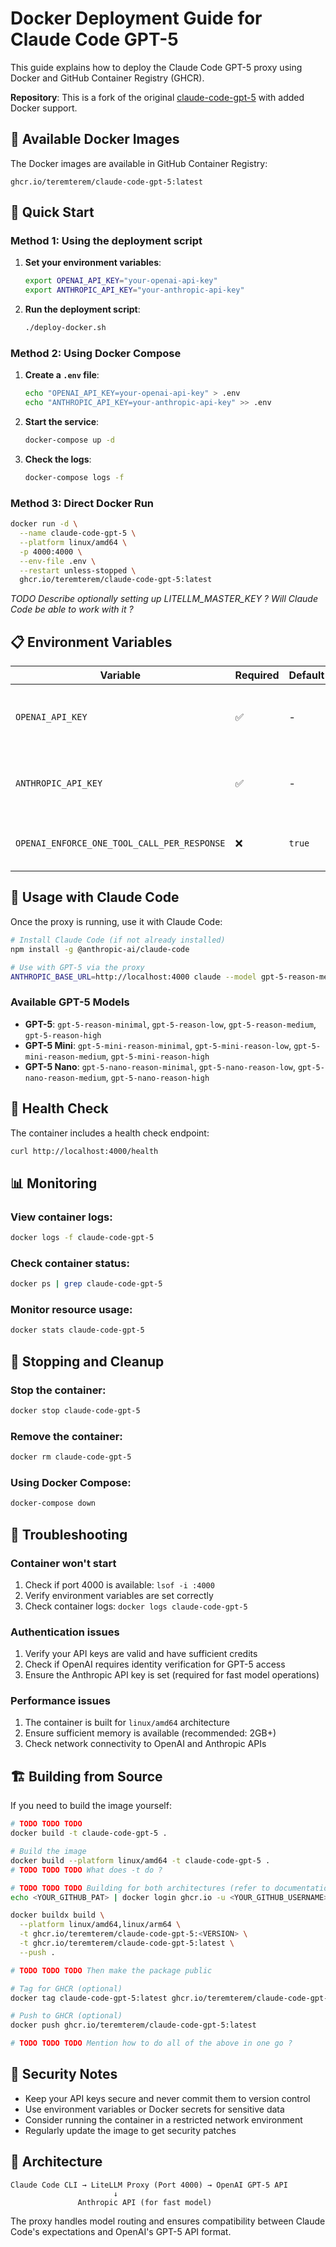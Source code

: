 # Docker Deployment Guide for Claude Code GPT-5

This guide explains how to deploy the Claude Code GPT-5 proxy using Docker and GitHub Container Registry (GHCR).

**Repository**: This is a fork of the original [claude-code-gpt-5](https://github.com/teremterem/claude-code-gpt-5) with added Docker support.

## 🐳 Available Docker Images

The Docker images are available in GitHub Container Registry:

```
ghcr.io/teremterem/claude-code-gpt-5:latest
```

## 🚀 Quick Start

### Method 1: Using the deployment script

1. **Set your environment variables**:
   ```bash
   export OPENAI_API_KEY="your-openai-api-key"
   export ANTHROPIC_API_KEY="your-anthropic-api-key"
   ```

2. **Run the deployment script**:
   ```bash
   ./deploy-docker.sh
   ```

### Method 2: Using Docker Compose

1. **Create a `.env` file**:
   ```bash
   echo "OPENAI_API_KEY=your-openai-api-key" > .env
   echo "ANTHROPIC_API_KEY=your-anthropic-api-key" >> .env
   ```

2. **Start the service**:
   ```bash
   docker-compose up -d
   ```

3. **Check the logs**:
   ```bash
   docker-compose logs -f
   ```

### Method 3: Direct Docker Run

```bash
docker run -d \
  --name claude-code-gpt-5 \
  --platform linux/amd64 \
  -p 4000:4000 \
  --env-file .env \
  --restart unless-stopped \
  ghcr.io/teremterem/claude-code-gpt-5:latest
```

*TODO Describe optionally setting up LITELLM_MASTER_KEY ? Will Claude Code be able to work with it ?*

## 📋 Environment Variables

| Variable | Required | Default | Description |
|----------|----------|---------|-------------|
| `OPENAI_API_KEY` | ✅ | - | Your OpenAI API key for GPT-5 access |
| `ANTHROPIC_API_KEY` | ✅ | - | Your Anthropic API key for Claude models |
| `OPENAI_ENFORCE_ONE_TOOL_CALL_PER_RESPONSE` | ❌ | `true` | Enforces single tool calls per response |

## 🔧 Usage with Claude Code

Once the proxy is running, use it with Claude Code:

```bash
# Install Claude Code (if not already installed)
npm install -g @anthropic-ai/claude-code

# Use with GPT-5 via the proxy
ANTHROPIC_BASE_URL=http://localhost:4000 claude --model gpt-5-reason-medium
```

### Available GPT-5 Models

- **GPT-5**: `gpt-5-reason-minimal`, `gpt-5-reason-low`, `gpt-5-reason-medium`, `gpt-5-reason-high`
- **GPT-5 Mini**: `gpt-5-mini-reason-minimal`, `gpt-5-mini-reason-low`, `gpt-5-mini-reason-medium`, `gpt-5-mini-reason-high`
- **GPT-5 Nano**: `gpt-5-nano-reason-minimal`, `gpt-5-nano-reason-low`, `gpt-5-nano-reason-medium`, `gpt-5-nano-reason-high`

## 🏥 Health Check

The container includes a health check endpoint:

```bash
curl http://localhost:4000/health
```

## 📊 Monitoring

### View container logs:
```bash
docker logs -f claude-code-gpt-5
```

### Check container status:
```bash
docker ps | grep claude-code-gpt-5
```

### Monitor resource usage:
```bash
docker stats claude-code-gpt-5
```

## 🛑 Stopping and Cleanup

### Stop the container:
```bash
docker stop claude-code-gpt-5
```

### Remove the container:
```bash
docker rm claude-code-gpt-5
```

### Using Docker Compose:
```bash
docker-compose down
```

## 🔧 Troubleshooting

### Container won't start
1. Check if port 4000 is available: `lsof -i :4000`
2. Verify environment variables are set correctly
3. Check container logs: `docker logs claude-code-gpt-5`

### Authentication issues
1. Verify your API keys are valid and have sufficient credits
2. Check if OpenAI requires identity verification for GPT-5 access
3. Ensure the Anthropic API key is set (required for fast model operations)

### Performance issues
1. The container is built for `linux/amd64` architecture
2. Ensure sufficient memory is available (recommended: 2GB+)
3. Check network connectivity to OpenAI and Anthropic APIs

## 🏗️ Building from Source

If you need to build the image yourself:

```bash
# TODO TODO TODO
docker build -t claude-code-gpt-5 .

# Build the image
docker build --platform linux/amd64 -t claude-code-gpt-5 .
# TODO TODO TODO What does -t do ?

# TODO TODO TODO Building for both architectures (refer to documentation on how to set up multi-arch building)
echo <YOUR_GITHUB_PAT> | docker login ghcr.io -u <YOUR_GITHUB_USERNAME> --password-stdin

docker buildx build \
  --platform linux/amd64,linux/arm64 \
  -t ghcr.io/teremterem/claude-code-gpt-5:<VERSION> \
  -t ghcr.io/teremterem/claude-code-gpt-5:latest \
  --push .

# TODO TODO TODO Then make the package public

# Tag for GHCR (optional)
docker tag claude-code-gpt-5:latest ghcr.io/teremterem/claude-code-gpt-5:latest

# Push to GHCR (optional)
docker push ghcr.io/teremterem/claude-code-gpt-5:latest

# TODO TODO TODO Mention how to do all of the above in one go ?
```

## 🔐 Security Notes

- Keep your API keys secure and never commit them to version control
- Use environment variables or Docker secrets for sensitive data
- Consider running the container in a restricted network environment
- Regularly update the image to get security patches

## 📝 Architecture

```
Claude Code CLI → LiteLLM Proxy (Port 4000) → OpenAI GPT-5 API
                       ↓
               Anthropic API (for fast model)
```

The proxy handles model routing and ensures compatibility between Claude Code's expectations and OpenAI's GPT-5 API format.
